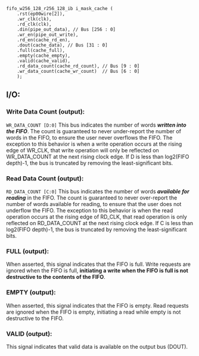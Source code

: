 ```
fifo_w256_128_r256_128_ib i_mask_cache (
	.rst(ep00wire[2]),
	.wr_clk(clk),
	.rd_clk(clk),
	.din(pipe_out_data), // Bus [256 : 0]
	.wr_en(pipe_out_write),
	.rd_en(cache_rd_en),
	.dout(cache_data), // Bus [31 : 0]
	.full(cache_full),
	.empty(cache_empty),
	.valid(cache_valid),
	.rd_data_count(cache_rd_count), // Bus [9 : 0]
	.wr_data_count(cache_wr_count)  // Bus [6 : 0]
	);
```

## I/O:
### Write Data Count (output):
`WR_DATA_COUNT [D:0]`
This bus indicates the number of words ___written into the FIFO___. The count is guaranteed to never under-report the number of words in the FIFO, to ensure the user never overflows the FIFO. The exception to this behavior is when a write operation occurs at the rising edge of WR_CLK, that write operation will only be reflected on WR_DATA_COUNT at the next rising clock edge.
If D is less than log2(FIFO depth)-1, the bus is truncated by removing the least-significant bits.

### Read Data Count (output):
`RD_DATA_COUNT [C:0]`
This bus indicates the number of words ***available for reading*** in the FIFO. The count is guaranteed to never over-report the number of words available for reading, to ensure that the user does not underflow the FIFO. The exception to this behavior is when the read operation occurs at the rising edge of RD_CLK, that read operation is only reflected on RD_DATA_COUNT at the next rising clock edge.
If C is less than log2(FIFO depth)-1, the bus is truncated by removing the least-significant bits.

### FULL (output):
When asserted, this signal indicates that the FIFO is full. Write requests are ignored when the FIFO is full, __initiating a write when the FIFO is full is not destructive to the contents of the FIFO__.

### EMPTY (output):
When asserted, this signal indicates that the FIFO is empty. Read requests are ignored when the FIFO is empty, initiating a read while empty is not destructive to the FIFO.

### VALID (output):
This signal indicates that valid data is available on the output bus (DOUT).

